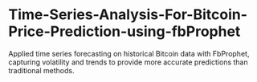 # Time-Series-Analysis-For-Bitcoin-Price-Prediction-using-fbProphet
Applied time series forecasting on historical Bitcoin data with FbProphet, capturing volatility and trends to provide more accurate predictions than traditional methods.
